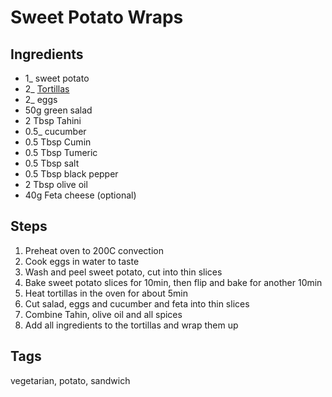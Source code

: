 # Sweet Potato Wraps

## Ingredients

* 1_ sweet potato
* 2_ [Tortillas](Tortillas.html)
* 2_ eggs
* 50g green salad 
* 2 Tbsp Tahini
* 0.5_ cucumber 
* 0.5 Tbsp Cumin
* 0.5 Tbsp Tumeric
* 0.5 Tbsp salt
* 0.5 Tbsp black pepper
* 2 Tbsp olive oil
* 40g Feta cheese (optional) 

## Steps

1. Preheat oven to 200C convection
2. Cook eggs in water to taste
3. Wash and peel sweet potato, cut into thin slices
4. Bake sweet potato slices for 10min, then flip and bake for another 10min
5. Heat tortillas in the oven for about 5min
6. Cut salad, eggs and cucumber and feta into thin slices
7. Combine Tahin, olive oil and all spices
8. Add all ingredients to the tortillas and wrap them up

## Tags
vegetarian, potato, sandwich

